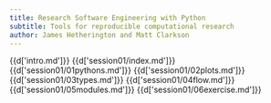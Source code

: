 ```yaml
---
title: Research Software Engineering with Python
subtitle: Tools for reproducible computational research
author: James Hetherington and Matt Clarkson
---
```


{{d['intro.md']}}
{{d['session01/index.md']}}
{{d['session01/01pythons.md']}}
{{d['session01/02plots.md']}}
{{d['session01/03types.md']}}
{{d['session01/04flow.md']}}
{{d['session01/05modules.md']}}
{{d['session01/06exercise.md']}}
